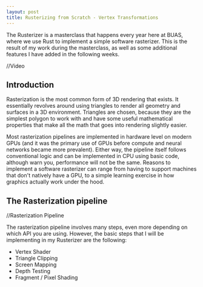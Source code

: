 ```yaml
---
layout: post
title: Rusterizing from Scratch - Vertex Transformations
---
```


The Rusterizer is a masterclass that happens every year here at BUAS, where we use Rust to implement a simple software rasterizer. This is the result of my work during the masterclass, as well as some additional features I have added in the following weeks.

//Video

## Introduction

Rasterization is the most common form of 3D rendering that exists. It essentially revolves around using triangles to render all geometry and surfaces in a 3D environment. Triangles are chosen, because they are the simplest polygon to work with and have some useful mathematical properties that make all the math that goes into rendering slightly easier.

Most rasterization pipelines are implemented in hardware level on modern GPUs (and it was the primary use of GPUs before compute and neural networks became more prevalent). Either way, the pipeline itself follows conventional logic and can be implemented in CPU using basic code, although warn you, performance will not be the same. Reasons to implement a software rasterizer can range from having to support machines that don't natively have a GPU, to a simple learning exercise in how graphics actually work under the hood.

## The Rasterization pipeline

//Rasterization Pipeline

The rasterization pipeline involves many steps, even more depending on which API you are using. However, the basic steps that I will be implementing in my Rusterizer are the following:

- Vertex Shader
- Triangle Clipping
- Screen Mapping
- Depth Testing
- Fragment / Pixel Shading
